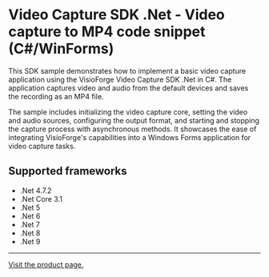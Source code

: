 ﻿# Video Capture SDK .Net - Video capture to MP4 code snippet (C#/WinForms)

This SDK sample demonstrates how to implement a basic video capture application using the VisioForge Video Capture SDK .Net in C#. The application captures video and audio from the default devices and saves the recording as an MP4 file.

The sample includes initializing the video capture core, setting the video and audio sources, configuring the output format, and starting and stopping the capture process with asynchronous methods. It showcases the ease of integrating VisioForge's capabilities into a Windows Forms application for video capture tasks.

## Supported frameworks

* .Net 4.7.2
* .Net Core 3.1
* .Net 5
* .Net 6
* .Net 7
* .Net 8
* .Net 9

---

[Visit the product page.](https://www.visioforge.com/video-capture-sdk-net)
